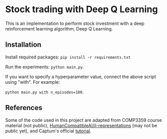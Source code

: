 # Stock trading with Deep Q Learning

This is an implementation to perform stock investment with a deep reinforcement learning algorithm, Deep Q Learning. 

## Installation

Install required packages: `pip install -r requirements.txt` 

Run the experiments: `python main.py`. 

If you want to specify a hyperparameter value, connect the above script using "with". For example:

`python main.py with n_episodes=100`.

## References

Some of the code used in this project are adapted from COMP3359 course material (not public), [HumanCompatibleAI/il-representations](https://github.com/HumanCompatibleAI/il-representations) (may not be public yet), and Captum's official [tutorial](https://captum.ai/tutorials/).

